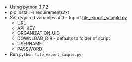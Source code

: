 * Using python 3.7.2
* pip install -r requirements.txt
* Set required variables at the top of [file_export_sample.py](file_export_sample.py)
    * URL
    * API_KEY
    * ORGANIZATION_UID
    * DOWNLOAD_DIR - defaults to folder of script
    * USERNAME
    * PASSWORD
* Run `python file_export_sample.py`